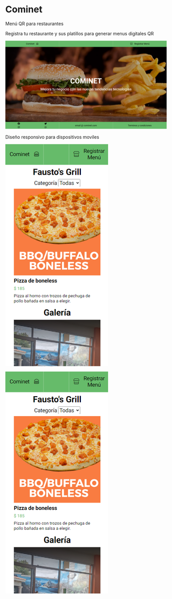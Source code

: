 # Cominet

Menú QR para restaurantes

Registra tu restaurante y sus platillos para generar menus digitales QR

![alt text](https://raw.githubusercontent.com/Rakzol/Cominet/main/cominet.png)

Diseño responsivo para dispositivos moviles

![alt text](https://raw.githubusercontent.com/Rakzol/Cominet/main/galeria1.png)

![alt text](https://raw.githubusercontent.com/Rakzol/Cominet/main/galeria1.png)
